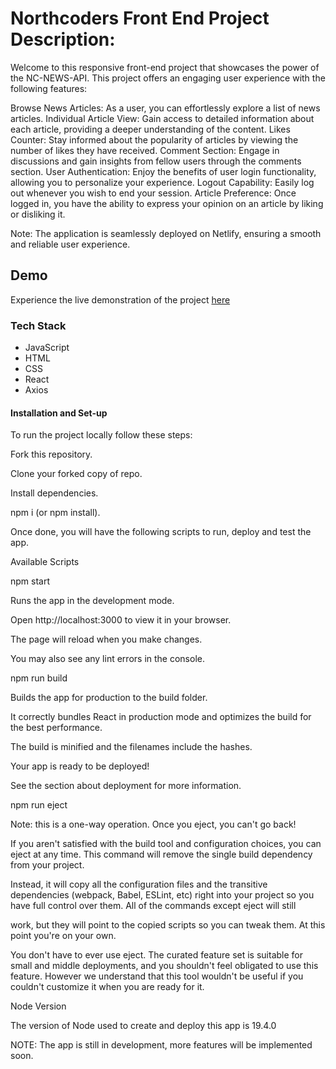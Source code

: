 # Northcoders Front End Project Description:

Welcome to this responsive front-end project that showcases the power of the NC-NEWS-API. This project offers an engaging user experience with the following features:

Browse News Articles: As a user, you can effortlessly explore a list of news articles.
Individual Article View: Gain access to detailed information about each article, providing a deeper understanding of the content.
Likes Counter: Stay informed about the popularity of articles by viewing the number of likes they have received.
Comment Section: Engage in discussions and gain insights from fellow users through the comments section.
User Authentication: Enjoy the benefits of user login functionality, allowing you to personalize your experience.
Logout Capability: Easily log out whenever you wish to end your session.
Article Preference: Once logged in, you have the ability to express your opinion on an article by liking or disliking it.

Note: The application is seamlessly deployed on Netlify, ensuring a smooth and reliable user experience.

## Demo
Experience the live demonstration of the project [here](https://newsfrontend.inna.codes/)

### Tech Stack
- JavaScript
- HTML
- CSS
- React
- Axios
 
#### Installation and Set-up
To run the project locally follow these steps:

Fork this repository.

Clone your forked copy of repo.

Install dependencies.

npm i (or npm install).

Once done, you will have the following scripts to run, deploy and test the app.

Available Scripts

npm start

Runs the app in the development mode.

Open http://localhost:3000 to view it in your browser.

The page will reload when you make changes.

You may also see any lint errors in the console.

npm run build

Builds the app for production to the build folder.

It correctly bundles React in production mode and optimizes the build for the best performance.

The build is minified and the filenames include the hashes.

Your app is ready to be deployed!

See the section about deployment for more information.

npm run eject

Note: this is a one-way operation. Once you eject, you can't go back!

If you aren't satisfied with the build tool and configuration choices, you can eject at any time. This command will remove the single build dependency from your project.

Instead, it will copy all the configuration files and the transitive dependencies (webpack, Babel, ESLint, etc) right into your project so you have full control over them. All of the commands except eject will still

work, but they will point to the copied scripts so you can tweak them. At this point you're on your own.

You don't have to ever use eject. The curated feature set is suitable for small and middle deployments, and you shouldn't feel obligated to use this feature. However we understand that this tool wouldn't be useful if you couldn't customize it when you are ready for it.

Node Version

The version of Node used to create and deploy this app is 19.4.0

NOTE: The app is still in development, more features will be implemented soon.

